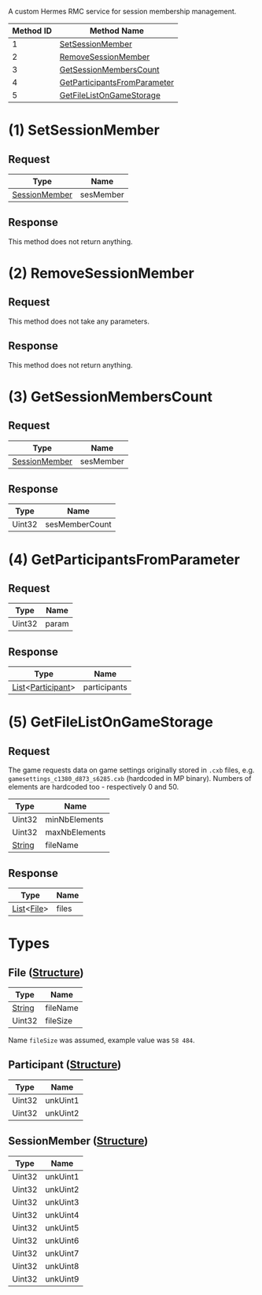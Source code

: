 A custom Hermes RMC service for session membership management.

| Method ID | Method Name |
|-----------|-------------|
| 1 | [SetSessionMember](#1-setsessionmember) |
| 2 | [RemoveSessionMember](#2-removesessionmember) |
| 3 | [GetSessionMembersCount](#3-getsessionmemberscount) |
| 4 | [GetParticipantsFromParameter](#4-getparticipantsfromparameter) |
| 5 | [GetFileListOnGameStorage](#5-getfilelistongamestorage) |

# (1) SetSessionMember

## Request

| Type | Name |
|------|------|
| [SessionMember](#sessionmember-structure) | sesMember |

## Response

This method does not return anything.

# (2) RemoveSessionMember

## Request

This method does not take any parameters.

## Response

This method does not return anything.

# (3) GetSessionMembersCount

## Request

| Type | Name |
|------|------|
| [SessionMember](#sessionmember-structure) | sesMember |

## Response

| Type | Name |
|------|------|
| Uint32 | sesMemberCount |

# (4) GetParticipantsFromParameter

## Request

| Type | Name |
|------|------|
| Uint32 | param |

## Response

| Type | Name |
|------|------|
| [List](https://github.com/kinnay/NintendoClients/wiki/NEX-Common-Types#list)<[Participant](#participant-structure)> | participants |

# (5) GetFileListOnGameStorage

## Request
The game requests data on game settings originally stored in `.cxb` files, e.g. `gamesettings_c1380_d873_s6285.cxb` (hardcoded in MP binary). Numbers of elements are hardcoded too - respectively 0 and 50.

| Type | Name |
|------|------|
| Uint32 | minNbElements |
| Uint32 | maxNbElements |
| [String](https://github.com/kinnay/NintendoClients/wiki/NEX-Common-Types#string) | fileName |

## Response

| Type | Name |
|------|------|
| [List](https://github.com/kinnay/NintendoClients/wiki/NEX-Common-Types#list)<[File](#file-structure)> |  files |

# Types

## File ([Structure](https://github.com/kinnay/NintendoClients/wiki/NEX-Common-Types#structure))

| Type | Name |
|------|------|
| [String](https://github.com/kinnay/NintendoClients/wiki/NEX-Common-Types#string) | fileName |
| Uint32 | fileSize |

Name `fileSize` was assumed, example value was `58 484`.

## Participant ([Structure](https://github.com/kinnay/NintendoClients/wiki/NEX-Common-Types#structure))

| Type | Name |
|------|------|
| Uint32 | unkUint1 |
| Uint32 | unkUint2 |

## SessionMember ([Structure](https://github.com/kinnay/NintendoClients/wiki/NEX-Common-Types#structure))

| Type | Name |
|------|------|
| Uint32 | unkUint1 |
| Uint32 | unkUint2 |
| Uint32 | unkUint3 |
| Uint32 | unkUint4 |
| Uint32 | unkUint5 |
| Uint32 | unkUint6 |
| Uint32 | unkUint7 |
| Uint32 | unkUint8 |
| Uint32 | unkUint9 |